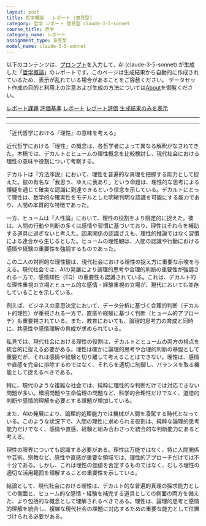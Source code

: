 ```yaml
---
layout: post
title: 哲学概論 - レポート (意見型)
category: 哲学 レポート 意見型 claude-3-5-sonnet
course_title: 哲学
category_name: レポート
assignment_type: 意見型
model_name: claude-3-5-sonnet
---
```


以下のコンテンツは、[プロンプト](https://github.com/takedatoshiyuki/synthetic_assignments/tree/main/generated/哲学/claude-3-5-sonnet/prompt_レポート-意見型.md)を入力して、AI (claude-3-5-sonnet) が生成した「[哲学概論](/contents/哲学/)」のレポートです。このページは生成結果から自動的に作成されているため、表示が乱れている場合があることをご容赦ください。
データセット作成の目的と利用上の注意および生成の方法については[About](/About)を御覧ください。

[レポート課題](../レポート課題-意見型)
[評価基準](../評価基準-意見型)
[レポート](../レポート-意見型)
[レポート評価](../レポート評価-意見型)
[生成結果のみを表示](https://github.com/takedatoshiyuki/synthetic_assignments/tree/main/generated/哲学/claude-3-5-sonnet/レポート-意見型.md)
  

***
***
  
「近代哲学における『理性』の意味を考える」

近代哲学における「理性」の概念は、各哲学者によって異なる解釈がなされてきた。本稿では、デカルトとヒュームの理性概念を比較検討し、現代社会における理性の意味や役割について考察する。

デカルトは『方法序説』において、理性を普遍的な真理を把握する能力として捉えた。彼の有名な「我思う、ゆえに我あり」という命題は、理性的な思考による懐疑を通じて確実な認識に到達できるという信念を示している。デカルトにとって理性は、数学的な確実性をモデルとした明晰判明な認識を可能にする能力であり、人間の本質的な特徴であった。

一方、ヒュームは『人性論』において、理性の役割をより限定的に捉えた。彼は、人間の行動や判断の多くは感情や習慣に基づいており、理性はそれらを補助する道具に過ぎないと考えた。因果関係の認識さえも、理性的推論ではなく習慣による連合から生じるとした。ヒュームの理性観は、人間の認識や行動における感情や経験の重要性を強調するものであった。

この二人の対照的な理性観は、現代社会における理性の捉え方に重要な示唆を与える。現代社会では、AIの発展により論理的思考や合理的判断の重要性が強調される一方で、感情知性（EQ）の重要性も認識されている。これは、デカルト的な理性重視の立場とヒューム的な感情・経験重視の立場が、現代においても並存していることを示している。

例えば、ビジネスの意思決定において、データ分析に基づく合理的判断（デカルト的理性）が重視される一方で、直感や経験に基づく判断（ヒューム的アプローチ）も重要視されている。また、教育においても、論理的思考力の育成と同時に、共感性や感情理解の育成が求められている。

私見では、現代社会における理性の役割は、デカルトとヒュームの両方の視点を統合的に捉える必要がある。理性は確かに論理的思考や合理的判断の基盤として重要だが、それは感情や経験と切り離して考えることはできない。理性は、感情や直感を完全に排除するのではなく、それらを適切に制御し、バランスを取る機能として捉えるべきである。

特に、現代のような複雑な社会では、純粋に理性的な判断だけでは対応できない問題が多い。環境問題や生命倫理の問題など、科学的合理性だけでなく、道徳的判断や感情的理解を必要とする課題が増加している。

また、AIの発展により、論理的処理能力では機械が人間を凌駕する時代となっている。このような状況下で、人間の理性に求められる役割は、純粋な論理的思考能力だけでなく、感情や直感、経験と組み合わさった統合的な判断能力にあると考える。

理性の限界についても認識する必要がある。理性は万能ではなく、特に人間関係や芸術、宗教など、感性や直感が重要な領域では、理性的アプローチだけでは不十分である。しかし、これは理性の価値を否定するものではなく、むしろ理性の適切な活用範囲を理解することの重要性を示している。

結論として、現代社会における理性は、デカルト的な普遍的真理の探求能力としての側面と、ヒューム的な感情・経験を補完する道具としての側面の両方を備えた、より包括的な概念として理解されるべきである。理性は、論理的思考と感情的理解を統合し、複雑な現代社会の課題に対応するための重要な能力として位置づけられる必要がある。
